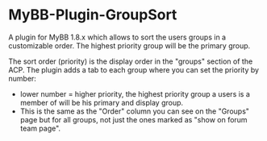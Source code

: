 # MyBB-Plugin-GroupSort
A plugin for MyBB 1.8.x which allows to sort the users groups in a customizable order. The highest priority group will be the primary group.

The sort order (priority) is the display order in the "groups" section of the ACP. The plugin adds a tab to each group where you can set the priority by number:
* lower number = higher priority, the highest priority group a users is a member of will be his primary and display group.
* This is the same as the "Order" column you can see on the "Groups" page but for all groups, not just the ones marked as "show on forum team page".
